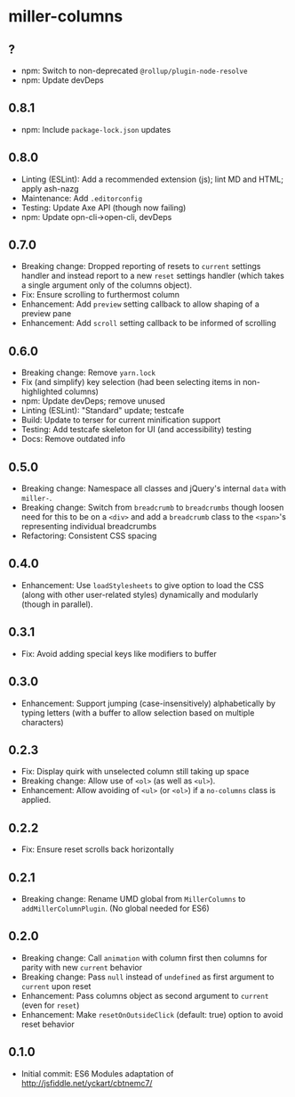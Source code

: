 # miller-columns

## ?

- npm: Switch to non-deprecated `@rollup/plugin-node-resolve`
- npm: Update devDeps

## 0.8.1

- npm: Include `package-lock.json` updates

## 0.8.0

- Linting (ESLint): Add a recommended extension (js); lint MD and HTML; apply ash-nazg
- Maintenance: Add `.editorconfig`
- Testing: Update Axe API (though now failing)
- npm: Update opn-cli->open-cli, devDeps

## 0.7.0

- Breaking change: Dropped reporting of resets to `current` settings handler
    and instead report to a new `reset` settings handler (which takes a single
    argument only of the columns object).
- Fix: Ensure scrolling to furthermost column
- Enhancement: Add `preview` setting callback to allow shaping of a preview
    pane
- Enhancement: Add `scroll` setting callback to be informed of scrolling

## 0.6.0

- Breaking change: Remove `yarn.lock`
- Fix (and simplify) key selection (had been selecting items in
    non-highlighted columns)
- npm: Update devDeps; remove unused
- Linting (ESLint): "Standard" update; testcafe
- Build: Update to terser for current minification support
- Testing: Add testcafe skeleton for UI (and accessibility) testing
- Docs: Remove outdated info

## 0.5.0

- Breaking change: Namespace all classes and jQuery's internal `data`
    with `miller-`.
- Breaking change: Switch from `breadcrumb` to `breadcrumbs` though
    loosen need for this to be on a `<div>` and add a `breadcrumb`
    class to the `<span>`'s representing individual breadcrumbs
- Refactoring: Consistent CSS spacing

## 0.4.0

- Enhancement: Use `loadStylesheets` to give option to load the CSS (along
    with other user-related styles) dynamically and modularly (though in
    parallel).

## 0.3.1

- Fix: Avoid adding special keys like modifiers to buffer

## 0.3.0

- Enhancement: Support jumping (case-insensitively) alphabetically by typing
    letters (with a buffer to allow selection based on multiple characters)

## 0.2.3

- Fix: Display quirk with unselected column still taking up space
- Breaking change: Allow use of `<ol>` (as well as `<ul>`).
- Enhancement: Allow avoiding of `<ul>` (or `<ol>`) if a
    `no-columns` class is applied.

## 0.2.2

- Fix: Ensure reset scrolls back horizontally

## 0.2.1

- Breaking change: Rename UMD global from `MillerColumns` to
    `addMillerColumnPlugin`. (No global needed for ES6)

## 0.2.0

- Breaking change: Call `animation` with column first then columns for
    parity with new `current` behavior
- Breaking change: Pass `null` instead of `undefined` as first argument to
    `current` upon reset
- Enhancement: Pass columns object as second argument to `current` (even for
    `reset`)
- Enhancement: Make `resetOnOutsideClick` (default: true) option to avoid
    reset behavior

## 0.1.0

- Initial commit: ES6 Modules adaptation of
<http://jsfiddle.net/yckart/cbtnemc7/>
